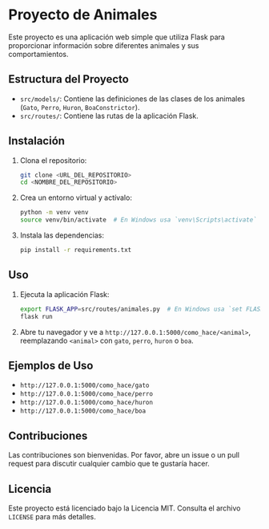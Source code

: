 # Proyecto de Animales

Este proyecto es una aplicación web simple que utiliza Flask para proporcionar información sobre diferentes animales y sus comportamientos.

## Estructura del Proyecto

- `src/models/`: Contiene las definiciones de las clases de los animales (`Gato`, `Perro`, `Huron`, `BoaConstrictor`).
- `src/routes/`: Contiene las rutas de la aplicación Flask.

## Instalación

1. Clona el repositorio:
    ```sh
    git clone <URL_DEL_REPOSITORIO>
    cd <NOMBRE_DEL_REPOSITORIO>
    ```

2. Crea un entorno virtual y actívalo:
    ```sh
    python -m venv venv
    source venv/bin/activate  # En Windows usa `venv\Scripts\activate`
    ```

3. Instala las dependencias:
    ```sh
    pip install -r requirements.txt
    ```

## Uso

1. Ejecuta la aplicación Flask:
    ```sh
    export FLASK_APP=src/routes/animales.py  # En Windows usa `set FLASK_APP=src/routes/animales.py`
    flask run
    ```

2. Abre tu navegador y ve a `http://127.0.0.1:5000/como_hace/<animal>`, reemplazando `<animal>` con `gato`, `perro`, `huron` o `boa`.

## Ejemplos de Uso

- `http://127.0.0.1:5000/como_hace/gato`
- `http://127.0.0.1:5000/como_hace/perro`
- `http://127.0.0.1:5000/como_hace/huron`
- `http://127.0.0.1:5000/como_hace/boa`

## Contribuciones

Las contribuciones son bienvenidas. Por favor, abre un issue o un pull request para discutir cualquier cambio que te gustaría hacer.

## Licencia

Este proyecto está licenciado bajo la Licencia MIT. Consulta el archivo `LICENSE` para más detalles.